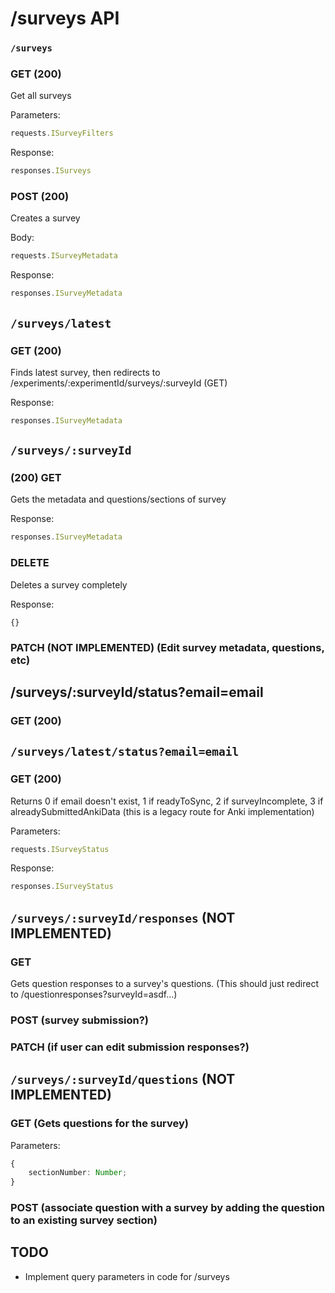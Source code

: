 # /surveys API

### `/surveys`

### GET (200)

Get all surveys

Parameters:

```ts
requests.ISurveyFilters
```

Response:

```ts
responses.ISurveys
```

### POST (200)

Creates a survey

Body:

```ts
requests.ISurveyMetadata
```

Response:

```ts
responses.ISurveyMetadata
```

## `/surveys/latest`

### GET (200)

Finds latest survey, then redirects to /experiments/:experimentId/surveys/:surveyId (GET)

Response:
```ts
responses.ISurveyMetadata
```


## `/surveys/:surveyId`

### (200) GET

Gets the metadata and questions/sections of survey

Response:

```ts
responses.ISurveyMetadata
```

### DELETE

Deletes a survey completely

Response:
```
{}
```

### PATCH (NOT IMPLEMENTED) (Edit survey metadata, questions, etc)

## /surveys/:surveyId/status?email=email

### GET (200)

## `/surveys/latest/status?email=email`

### GET (200)

Returns 0 if email doesn't exist, 1 if readyToSync, 2 if surveyIncomplete, 3 if alreadySubmittedAnkiData (this is a legacy route for Anki implementation)

Parameters:
```ts
requests.ISurveyStatus
```

Response:
```ts
responses.ISurveyStatus
```

## `/surveys/:surveyId/responses` (NOT IMPLEMENTED)

### GET

Gets question responses to a survey's questions. (This should just redirect to /questionresponses?surveyId=asdf...)

### POST (survey submission?)

### PATCH (if user can edit submission responses?)

## `/surveys/:surveyId/questions` (NOT IMPLEMENTED)

### GET (Gets questions for the survey)

Parameters:
```ts
{
    sectionNumber: Number;
}
```

### POST (associate question with a survey by adding the question to an existing survey section)


## TODO
- Implement query parameters in code for /surveys